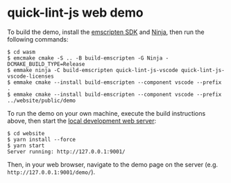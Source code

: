 # quick-lint-js web demo

To build the demo, install the [emscripten SDK][emscripten-sdk] and
[Ninja][], then run the following commands:

    $ cd wasm
    $ emcmake cmake -S .. -B build-emscripten -G Ninja -DCMAKE_BUILD_TYPE=Release
    $ emmake ninja -C build-emscripten quick-lint-js-vscode quick-lint-js-vscode-licenses
    $ emmake cmake --install build-emscripten --component vscode --prefix .
    $ emmake cmake --install build-emscripten --component vscode --prefix ../website/public/demo

To run the demo on your own machine, execute the build instructions above, then
start the [local development web server](../README.md#Developing):

    $ cd website
    $ yarn install --force
    $ yarn start
    Server running: http://127.0.0.1:9001/

Then, in your web browser, navigate to the demo page on the server (e.g.
`http://127.0.0.1:9001/demo/`).

[Ninja]: https://ninja-build.org/
[emscripten-sdk]: https://emscripten.org/docs/getting_started/downloads.html
